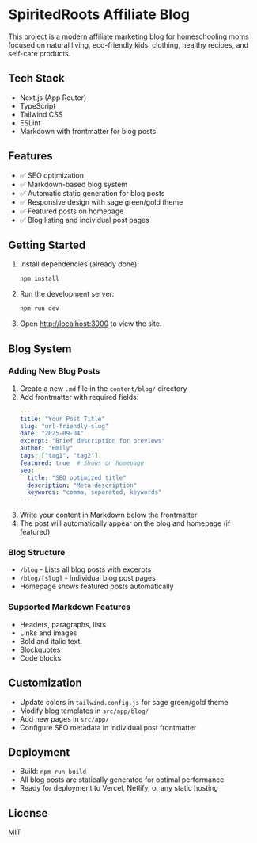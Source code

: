 
# SpiritedRoots Affiliate Blog

This project is a modern affiliate marketing blog for homeschooling moms focused on natural living, eco-friendly kids' clothing, healthy recipes, and self-care products.

## Tech Stack
- Next.js (App Router)
- TypeScript
- Tailwind CSS
- ESLint
- Markdown with frontmatter for blog posts

## Features
- ✅ SEO optimization
- ✅ Markdown-based blog system
- ✅ Automatic static generation for blog posts
- ✅ Responsive design with sage green/gold theme
- ✅ Featured posts on homepage
- ✅ Blog listing and individual post pages

## Getting Started

1. Install dependencies (already done):
   ```sh
   npm install
   ```
2. Run the development server:
   ```sh
   npm run dev
   ```
3. Open [http://localhost:3000](http://localhost:3000) to view the site.

## Blog System

### Adding New Blog Posts

1. Create a new `.md` file in the `content/blog/` directory
2. Add frontmatter with required fields:
   ```yaml
   ---
   title: "Your Post Title"
   slug: "url-friendly-slug"
   date: "2025-09-04"
   excerpt: "Brief description for previews"
   author: "Emily"
   tags: ["tag1", "tag2"]
   featured: true  # Shows on homepage
   seo:
     title: "SEO optimized title"
     description: "Meta description"
     keywords: "comma, separated, keywords"
   ---
   ```
3. Write your content in Markdown below the frontmatter
4. The post will automatically appear on the blog and homepage (if featured)

### Blog Structure
- `/blog` - Lists all blog posts with excerpts
- `/blog/[slug]` - Individual blog post pages
- Homepage shows featured posts automatically

### Supported Markdown Features
- Headers, paragraphs, lists
- Links and images
- Bold and italic text
- Blockquotes
- Code blocks

## Customization
- Update colors in `tailwind.config.js` for sage green/gold theme
- Modify blog templates in `src/app/blog/`
- Add new pages in `src/app/`
- Configure SEO metadata in individual post frontmatter

## Deployment
- Build: `npm run build`
- All blog posts are statically generated for optimal performance
- Ready for deployment to Vercel, Netlify, or any static hosting

## License
MIT
